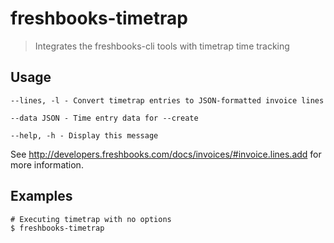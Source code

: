 # freshbooks-timetrap 

> Integrates the freshbooks-cli tools with timetrap time tracking

## Usage

    --lines, -l - Convert timetrap entries to JSON-formatted invoice lines

    --data JSON - Time entry data for --create

    --help, -h - Display this message

See http://developers.freshbooks.com/docs/invoices/#invoice.lines.add for more information.


## Examples

    # Executing timetrap with no options
    $ freshbooks-timetrap


